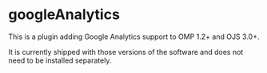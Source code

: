 googleAnalytics
===============

This is a plugin adding Google Analytics support to OMP 1.2+ and OJS 3.0+.

It is currently shipped with those versions of the software and does not need
to be installed separately.

